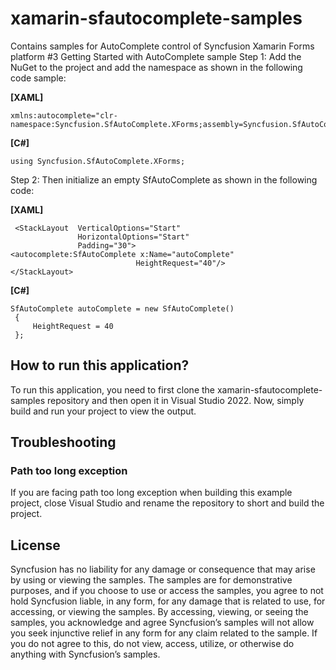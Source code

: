 # xamarin-sfautocomplete-samples
Contains samples for AutoComplete control of Syncfusion Xamarin Forms platform
#3 Getting Started with AutoComplete sample
Step 1: Add the NuGet to the project and add the namespace as shown in the following code sample:

**[XAML]**

```
xmlns:autocomplete="clr-namespace:Syncfusion.SfAutoComplete.XForms;assembly=Syncfusion.SfAutoComplete.XForms"
```
**[C#]**

```
using Syncfusion.SfAutoComplete.XForms;
```
Step 2: Then initialize an empty SfAutoComplete as shown in the following code:

**[XAML]**

```
 <StackLayout  VerticalOptions="Start" 
               HorizontalOptions="Start"
               Padding="30">
<autocomplete:SfAutoComplete x:Name="autoComplete"
                            HeightRequest="40"/>
</StackLayout>
```
**[C#]**
```
SfAutoComplete autoComplete = new SfAutoComplete()
 {
     HeightRequest = 40
 };
```

## How to run this application?

To run this application, you need to first clone the xamarin-sfautocomplete-samples repository and then open it in Visual Studio 2022. Now, simply build and run your project to view the output.

## <a name="troubleshooting"></a>Troubleshooting ##
### Path too long exception
If you are facing path too long exception when building this example project, close Visual Studio and rename the repository to short and build the project.

## License

Syncfusion has no liability for any damage or consequence that may arise by using or viewing the samples. The samples are for demonstrative purposes, and if you choose to use or access the samples, you agree to not hold Syncfusion liable, in any form, for any damage that is related to use, for accessing, or viewing the samples. By accessing, viewing, or seeing the samples, you acknowledge and agree Syncfusion’s samples will not allow you seek injunctive relief in any form for any claim related to the sample. If you do not agree to this, do not view, access, utilize, or otherwise do anything with Syncfusion’s samples.